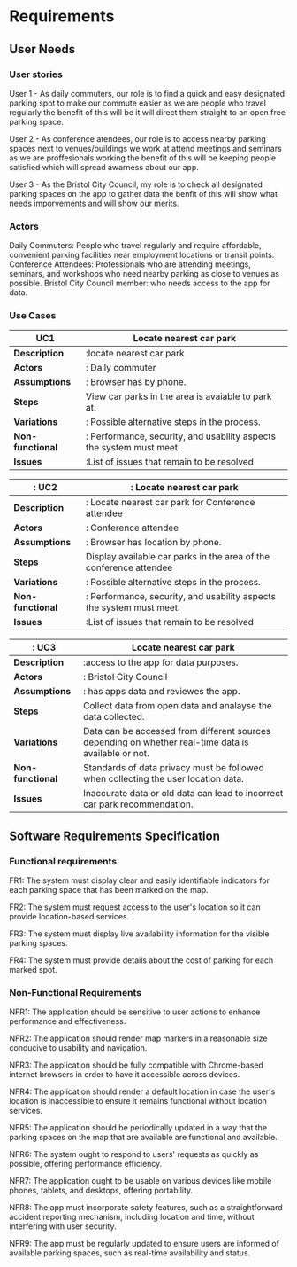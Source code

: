 # Requirements

## User Needs

### User stories


User 1 - As daily commuters, our role is to find a quick and easy designated parking spot to make our commute easier as we are people who travel regularly the benefit of this will be it will direct them straight to an open free parking space.


User 2 - As conference atendees, our role is to  access nearby parking spaces next to venues/buildings we work at attend meetings and seminars as we are proffesionals working the benefit of this will be keeping people satisfied which will spread awarness about our app.


User 3 - As the Bristol City Council, my role is to check all designated parking spaces on the app to gather data the benfit of this will show what needs imporvements and will show our merits.

### Actors
Daily Commuters: People who travel regularly and require affordable, convenient parking facilities near employment locations or transit points.
Conference Attendees: Professionals who are attending meetings, seminars, and workshops who need nearby parking as close to venues as possible. 
Bristol City Council member: who needs access to the app for data.

### Use Cases






|  UC1  |  Locate nearest car park | 
| -------------------------------------- | ------------------- |
| **Description** | :locate nearest car park |
| **Actors** | : Daily commuter |
| **Assumptions** | : Browser has by phone.
| **Steps** |  View car parks in the area is avaiable to park at.
| **Variations** | : Possible alternative steps in the process. |
| **Non-functional** | : Performance, security, and usability aspects the system must meet. |
| **Issues** | :List of issues that remain to be resolved |





| : UC2  | : Locate nearest car park | 
| -------------------------------------- | ------------------- |
| **Description** | : Locate nearest car park for Conference attendee |
| **Actors** | : Conference attendee |
| **Assumptions** | : Browser has location by phone.
| **Steps** |  Display available car parks in the area of the conference attendee
| **Variations** | : Possible alternative steps in the process. |
| **Non-functional** | : Performance, security, and usability aspects the system must meet. |
| **Issues** | :List of issues that remain to be resolved |



| : UC3 |  Locate nearest car park | 
| -------------------------------------- | ------------------- |
| **Description** | :access to the app for data purposes. |
| **Actors** | : Bristol City Council |
| **Assumptions** | : has apps data and reviewes the app.
| **Steps** | Collect data from open data and analayse the data collected.
| **Variations** | Data can be accessed from different sources depending on whether real-time data is available or not.
| **Non-functional** | Standards of data privacy must be followed when collecting the user location data.
| **Issues** | Inaccurate data or old data can lead to incorrect car park recommendation. 






    








## Software Requirements Specification
### Functional requirements
FR1: The system must display clear and easily identifiable indicators for each parking space that has been marked on the map.

FR2: The system must request access to the user's location so it can provide location-based services.

FR3: The system must display live availability information for the visible parking spaces.

FR4: The system must provide details about the cost of parking for each marked spot.



### Non-Functional Requirements
NFR1: The application should be sensitive to user actions to enhance performance and effectiveness.

NFR2: The application should render map markers in a reasonable size conducive to usability and navigation.

NFR3: The application should be fully compatible with Chrome-based internet browsers in order to have it accessible across devices.

NFR4: The application should render a default location in case the user's location is inaccessible to ensure it remains functional without location services.

NFR5: The application should be periodically updated in a way that the parking spaces on the map that are available are functional and available.

NFR6: The system ought to respond to users' requests as quickly as possible, offering performance efficiency.

NFR7: The application ought to be usable on various devices like mobile phones, tablets, and desktops, offering portability.

NFR8: The app must incorporate safety features, such as a straightforward accident reporting mechanism, including location and time, without interfering with user security.

NFR9: The app must be regularly updated to ensure users are informed of available parking spaces, such as real-time availability and status.

